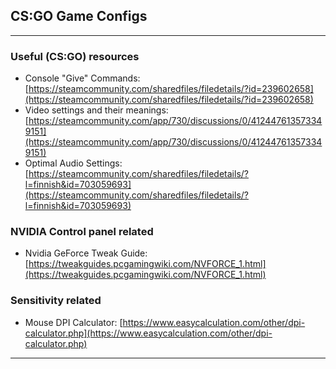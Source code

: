 ## CS:GO Game Configs

- - -

### Useful (CS:GO) resources
- Console "Give" Commands: [https://steamcommunity.com/sharedfiles/filedetails/?id=239602658](https://steamcommunity.com/sharedfiles/filedetails/?id=239602658)
- Video settings and their meanings: [https://steamcommunity.com/app/730/discussions/0/412447613573349151](https://steamcommunity.com/app/730/discussions/0/412447613573349151)
- Optimal Audio Settings: [https://steamcommunity.com/sharedfiles/filedetails/?l=finnish&id=703059693](https://steamcommunity.com/sharedfiles/filedetails/?l=finnish&id=703059693)

### NVIDIA Control panel related
- Nvidia GeForce Tweak Guide: [https://tweakguides.pcgamingwiki.com/NVFORCE_1.html](https://tweakguides.pcgamingwiki.com/NVFORCE_1.html)

### Sensitivity related

- Mouse DPI Calculator: [https://www.easycalculation.com/other/dpi-calculator.php](https://www.easycalculation.com/other/dpi-calculator.php)

- - -
